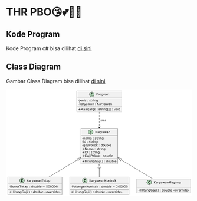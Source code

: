 # THR PBO😘💕💖🥰
## Kode Program
Kode Program c# bisa dilihat [di sini](./Program.cs)

## Class Diagram
Gambar Class Diagram bisa dilihat [di sini](./class_diagram.png)

![Class Diagram](./class_diagram.png)
